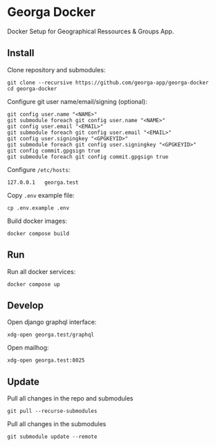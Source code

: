 # Georga Docker

Docker Setup for Geographical Ressources & Groups App.

## Install

Clone repository and submodules:

    git clone --recursive https://github.com/georga-app/georga-docker
    cd georga-docker

Configure git user name/email/signing (optional):

    git config user.name "<NAME>"
    git submodule foreach git config user.name "<NAME>"
    git config user.email "<EMAIL>"
    git submodule foreach git config user.email "<EMAIL>"
    git config user.signingkey "<GPGKEYID>"
    git submodule foreach git config user.signingkey "<GPGKEYID>"
    git config commit.gpgsign true
    git submodule foreach git config commit.gpgsign true

Configure `/etc/hosts`:

    127.0.0.1   georga.test

Copy `.env` example file:

    cp .env.example .env

Build docker images:

    docker compose build

## Run

Run all docker services:

    docker compose up

## Develop

Open django graphql interface:

    xdg-open georga.test/graphql

Open mailhog:

    xdg-open georga.test:8025

## Update

Pull all changes in the repo and submodules

    git pull --recurse-submodules

Pull all changes in the submodules

    git submodule update --remote

